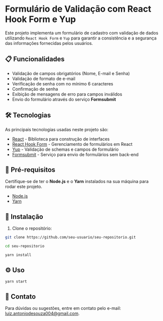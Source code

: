 # Formulário de Validação com React Hook Form e Yup

Este projeto implementa um formulário de cadastro com validação de dados utilizando `React Hook Form` e `Yup` para garantir a consistência e a segurança das informações fornecidas pelos usuários. 

## 📋 Funcionalidades

- Validação de campos obrigatórios (Nome, E-mail e Senha)
- Validação de formato de e-mail
- Verificação de senha com no mínimo 6 caracteres
- Confirmação de senha
- Exibição de mensagens de erro para campos inválidos
- Envio do formulário através do serviço **Formsubmit**

## 🛠 Tecnologias

As principais tecnologias usadas neste projeto são:

- [React](https://reactjs.org/) - Biblioteca para construção de interfaces
- [React Hook Form](https://react-hook-form.com/) - Gerenciamento de formulários em React
- [Yup](https://github.com/jquense/yup) - Validação de schemas e campos de formulário
- [Formsubmit](https://formsubmit.co/) - Serviço para envio de formulários sem back-end

## 📝 Pré-requisitos

Certifique-se de ter o **Node.js** e o **Yarn** instalados na sua máquina para rodar este projeto.

- [Node.js](https://nodejs.org/en/) 
- [Yarn](https://yarnpkg.com/)

## 🚀 Instalação

1. Clone o repositório:

```bash
git clone https://github.com/seu-usuario/seu-repositorio.git

cd seu-repositorio

yarn install
```

## ⚙️ Uso

```bash
yarn start
```

## 📧 Contato

Para dúvidas ou sugestões, entre em contato pelo e-mail: luiz.antoniodesouza004@gmail.com.